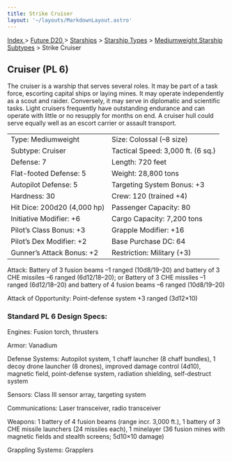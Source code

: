 ```yaml
---
title: Strike Cruiser
layout: '~/layouts/MarkdownLayout.astro'
---
```


[ Index ](/) > [ Future D20 ](/future.d20.srd) > [Starships](/future.d20.srd/starships) > [Starship Types](/future.d20.srd/starships/starship) > [Mediumweight Starship Subtypes](/future.d20.srd/starships/starship.types/mediumweight.starship) > Strike Cruiser

## Cruiser (PL 6)

The cruiser is a warship that serves several roles. It may be part of a task
force, escorting capital ships or laying mines. It may operate independently
as a scout and raider. Conversely, it may serve in diplomatic and scientific
tasks. Light cruisers frequently have outstanding endurance and can operate
with little or no resupply for months on end. A cruiser hull could serve
equally well as an escort carrier or assault transport.


<table> <tr><td>Type: Mediumweight</td><td>Size: Colossal (–8 size)</td></tr> <tr class="shaded"><td>Subtype: Cruiser</td><td>Tactical Speed: 3,000 ft. (6 sq.)</td></tr> <tr><td>Defense: 7</td><td>Length: 720 feet</td></tr> <tr class="shaded"><td>Flat-footed Defense: 5</td><td>Weight: 28,800 tons</td></tr> <tr><td>Autopilot Defense: 5</td><td>Targeting System Bonus: +3</td></tr> <tr class="shaded"><td>Hardness: 30</td><td>Crew: 120 (trained +4)</td></tr> <tr><td>Hit Dice: 200d20 (4,000 hp)</td><td>Passenger Capacity: 80</td></tr> <tr class="shaded"><td>Initiative Modifier: +6</td><td>Cargo Capacity: 7,200 tons</td></tr> <tr><td>Pilot’s Class Bonus: +3</td><td>Grapple Modifier: +16</td></tr> <tr class="shaded"><td>Pilot’s Dex Modifier: +2</td><td>Base Purchase DC: 64</td></tr> <tr><td>Gunner’s Attack Bonus: +2</td><td>Restriction: Military (+3)</td></tr> </table>



Attack: Battery of 3 fusion beams –1 ranged (10d8/19–20) and battery of 3 CHE
missiles –6 ranged (6d12/18–20); or Battery of 3 CHE missiles –1 ranged
(6d12/18–20) and battery of 4 fusion beams –6 ranged (10d8/19–20)

Attack of Opportunity: Point-defense system +3 ranged (3d12×10)

### Standard PL 6 Design Specs:

Engines: Fusion torch, thrusters

Armor: Vanadium

Defense Systems: Autopilot system, 1 chaff launcher (8 chaff bundles), 1 decoy
drone launcher (8 drones), improved damage control (4d10), magnetic field,
point-defense system, radiation shielding, self-destruct system

Sensors: Class III sensor array, targeting system

Communications: Laser transceiver, radio transceiver

Weapons: 1 battery of 4 fusion beams (range incr. 3,000 ft.), 1 battery of 3
CHE missile launchers (24 missiles each), 1 minelayer (36 fusion mines with
magnetic fields and stealth screens; 5d10×10 damage)

Grappling Systems: Grapplers

